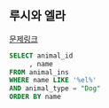 ## 루시와 엘라
[문제링크](https://school.programmers.co.kr/learn/courses/30/lessons/59047)
```sql
SELECT animal_id
     , name
FROM animal_ins
WHERE name LIKE '%el%'
AND animal_type = "Dog"
ORDER BY name
```
